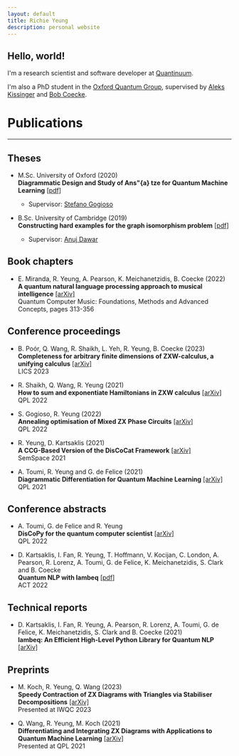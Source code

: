 ```yaml
---
layout: default
title: Richie Yeung 
description: personal website
---
```


## Hello, world!

I'm a research scientist and software developer at [Quantinuum](https://www.quantinuum.com/).

I'm also a PhD student in the [Oxford Quantum Group](http://www.cs.ox.ac.uk/activities/quantum/), supervised by [Aleks Kissinger](https://www.cs.ox.ac.uk/people/aleks.kissinger/) and [Bob Coecke](https://en.wikipedia.org/wiki/Bob_Coecke).

# Publications

---

## Theses

* M.Sc. University of Oxford (2020) <br>
  **Diagrammatic Design and Study of Ans\"{a} tze for Quantum Machine Learning**
  [[pdf]](https://arxiv.org/pdf/2011.11073.pdf)
  - Supervisor: [Stefano Gogioso](https://www.cs.ox.ac.uk/people/stefano.gogioso/)

* B.Sc. University of Cambridge (2019) <br>
  **Constructing hard examples for the graph isomorphism problem**
  [[pdf]](https://github.com/y-richie-y/badgraphs/blob/master/dissertation_trim.pdf)
  - Supervisor: [Anuj Dawar](https://www.cst.cam.ac.uk/people/ad260)

<!-- ## Journal articles -->

## Book chapters

* E. Miranda, R. Yeung, A. Pearson, K. Meichanetzidis, B. Coecke (2022) <br>
  **A quantum natural language processing approach to musical intelligence** [[arXiv]](https://arxiv.org/abs/2107.06776) <br>
  Quantum Computer Music: Foundations, Methods and Advanced Concepts, pages 313-356

## Conference proceedings

* B. Poór, Q. Wang, R. Shaikh, L. Yeh, R. Yeung, B. Coecke (2023) <br>
  **Completeness for arbitrary finite dimensions of ZXW-calculus, a unifying calculus**
  [[arXiv]](https://arxiv.org/abs/2302.12135) <br>
  LICS 2023

* R. Shaikh, Q. Wang, R. Yeung (2021) <br>
  **How to sum and exponentiate Hamiltonians in ZXW calculus**
  [[arXiv]](https://arxiv.org/abs/2212.04462) <br>
  QPL 2022

* S. Gogioso, R. Yeung (2022) <br>
  **Annealing optimisation of Mixed ZX Phase Circuits**
  [[arXiv]](https://arxiv.org/abs/2206.11839) <br>
  QPL 2022

* R. Yeung, D. Kartsaklis (2021) <br>
  **A CCG-Based Version of the DisCoCat Framework**
  [[arXiv]](https://arxiv.org/abs/2106.06375) <br>
  SemSpace 2021

* A. Toumi, R. Yeung and G. de Felice (2021) <br>
  **Diagrammatic Differentiation for Quantum Machine Learning**
  [[arXiv]](https://arxiv.org/abs/2103.07960) <br>
  QPL 2021

## Conference abstracts

* A. Toumi, G. de Felice and R. Yeung <br>
  **DisCoPy for the quantum computer scientist**
  [[arXiv]](https://arxiv.org/abs/2205.05190) <br>
  QPL 2022

* D. Kartsaklis, I. Fan, R. Yeung, T. Hoffmann, V. Kocijan, C. London, A. Pearson, R. Lorenz, A. Toumi, G. de Felice, K. Meichanetzidis, S. Clark and B. Coecke <br>
  **Quantum NLP with lambeq**
  [[pdf]](https://msp.cis.strath.ac.uk/act2022/papers/ACT2022_paper_7003.pdf) <br>
  ACT 2022

## Technical reports

* D. Kartsaklis, I. Fan, R. Yeung, A. Pearson, R. Lorenz, A. Toumi, G. de Felice, K. Meichanetzidis, S. Clark and B. Coecke (2021) <br>
  **lambeq: An Efficient High-Level Python Library for Quantum NLP**
  [[arXiv]](https://arxiv.org/abs/2110.04236)

## Preprints

* M. Koch, R. Yeung, Q. Wang (2023) <br>
**Speedy Contraction of ZX Diagrams with Triangles via Stabiliser Decompositions**
  [[arXiv]](https://arxiv.org/abs/2307.01803) <br>
  Presented at IWQC 2023

* Q. Wang, R. Yeung, M. Koch (2021) <br>
**Differentiating and Integrating ZX Diagrams with Applications to Quantum Machine Learning**
  [[arXiv]](https://arxiv.org/abs/2201.13250) <br>
  Presented at QPL 2021
